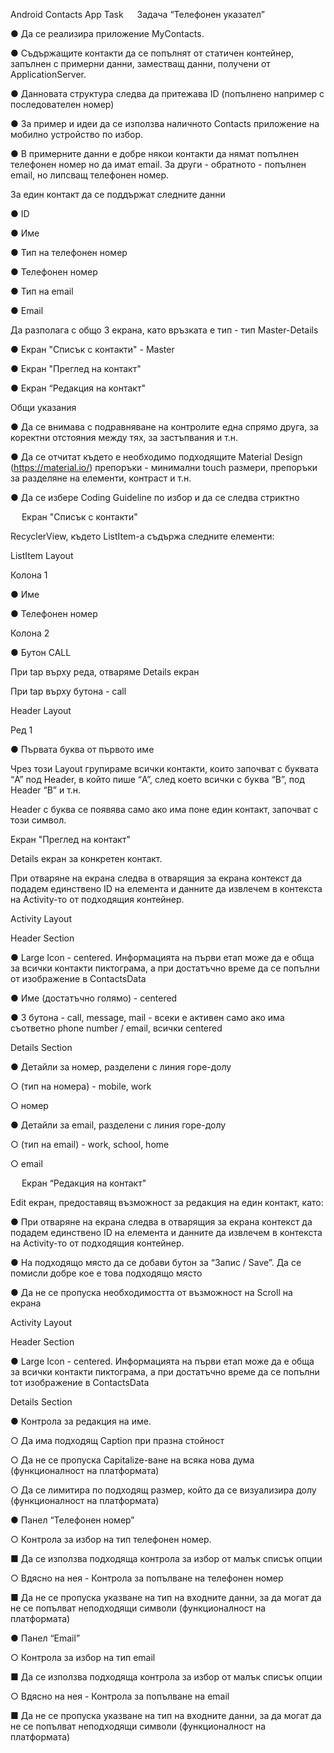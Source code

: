 Android Contacts App Task
 
Задача “Телефонен указател”

●	Да се реализира приложение MyContacts.

●	Съдържащите контакти да се попълнят от статичен контейнер, запълнен с примерни данни, заместващ данни, получени от ApplicationServer.

●	Данновата структура следва да притежава ID (попълнено например с последователен номер)

●	За пример и идеи да се използва наличното Contacts приложение на мобилно устройство по избор.

●	В примерните данни е добре някои контакти да нямат попълнен телефонен номер но да имат email. 
За други - обратното - попълнен email, но липсващ телефонен номер.

За един контакт да се поддържат следните данни

●	ID

●	Име

●	Тип на телефонен номер

●	Телефонен номер

●	Тип на email

●	Email



Да разполага с общо 3 екрана, като връзката е тип - тип Master-Details

●	Екран "Списък с контакти" - Master

●	Екран "Преглед на контакт"

●	Екран “Редакция на контакт"


Общи указания

●	Да се внимава с подравняване на контролите една спрямо друга, за коректни отстояния между тях, за застъпвания и т.н.

●	Да се отчитат където е необходимо подходящите Material Design (https://material.io/) препоръки - минимални touch размери, препоръки за разделяне на елементи, контраст и т.н.

●	Да се избере Coding Guideline по избор и да се следва стриктно


 
Екран "Списък с контакти"

RecyclerView, където ListItem-а съдържа следните елементи:

ListItem Layout

Колона 1

●	Име

●	Телефонен номер


Колона 2

●	Бутон CALL

При tap върху реда, отваряме Details екран

При tap върху бутона - call


Header Layout

Ред 1

●	Първата буква от първото име


Чрез този Layout групираме всички контакти, които започват с буквата “A” под Header, в който пише “A”, след което всички с буква “B”,  под Header “B” и т.н.

Header с буква се появява само ако има поне един контакт, започват с този символ.


Екран "Преглед на контакт"

Details екран за конкретен контакт.

При отваряне на екрана следва в отварящия за екрана контекст да подадем единствено ID на елемента и данните да извлечем в контекста на Activity-то от подходящия контейнер.


Activity Layout


Header Section

●	Large Icon - centered. Информацията на първи етап може да е обща за всички контакти пиктограма, а при достатъчно време да се попълни от изображение в ContactsData 

●	Име (достатъчно голямо) - centered

●	3 бутона - call, message, mail - всеки е активен само ако има съответно phone number / email, всички centered


Details Section

●	Детайли за номер, разделени с линия горе-долу

○	(тип на номера) - mobile, work

○	номер

●	Детайли за email, разделени с линия горе-долу

○	(тип на email) - work, school, home

○	email


 
Екран “Редакция на контакт"

Edit екран, предоставящ възможност за редакция на един контакт, като:

●	При отваряне на екрана следва в отварящия за екрана контекст да подадем единствено ID на елемента и данните да извлечем в контекста на Activity-то от подходящия контейнер.

●	На подходящо място да се добави бутон за “Запис / Save”. Да се помисли добре кое е това подходящо място

●	Да не се пропуска необходимостта от възможност на Scroll на екрана


Activity Layout


Header Section

●	Large Icon - centered. Информацията на първи етап може да е обща за всички контакти пиктограма, а при достатъчно време да се попълни tот изображение в ContactsData


Details Section

●	Контрола за редакция на име. 

○	Да има подходящ Caption при празна стойност

○	Да не се пропуска Capitalize-ване на всяка нова дума (функционалност на платформата)

○	Да се лимитира по подходящ размер, който да се визуализира долу (функционалност на платформата)

●	Панел “Телефонен номер”

○	Контрола за избор на тип телефонен номер.

■	Да се използва подходяща контрола за избор от малък списък опции

○	Вдясно на нея - Контрола за попълване на телефонен номер

■	Да не се пропуска указване на тип на входните данни, за да могат да не се попълват неподходящи символи (функционалност на платформата)

●	Панел “Email”

○	Контрола за избор на тип email

■	Да се използва подходяща контрола за избор от малък списък опции

○	Вдясно на нея - Контрола за попълване на email

■	Да не се пропуска указване на тип на входните данни, за да могат да не се попълват неподходящи символи (функционалност на платформата)

